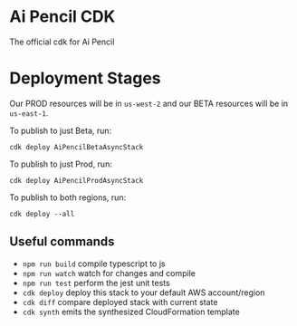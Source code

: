 # Ai Pencil CDK
The official cdk for Ai Pencil

# Deployment Stages
Our PROD resources will be in `us-west-2` and our BETA resources will be in `us-east-1`.

To publish to just Beta, run:
```
cdk deploy AiPencilBetaAsyncStack
```

To publish to just Prod, run:
```
cdk deploy AiPencilProdAsyncStack
```

To publish to both regions, run:
```
cdk deploy --all
```

## Useful commands

* `npm run build`   compile typescript to js
* `npm run watch`   watch for changes and compile
* `npm run test`    perform the jest unit tests
* `cdk deploy`      deploy this stack to your default AWS account/region
* `cdk diff`        compare deployed stack with current state
* `cdk synth`       emits the synthesized CloudFormation template
